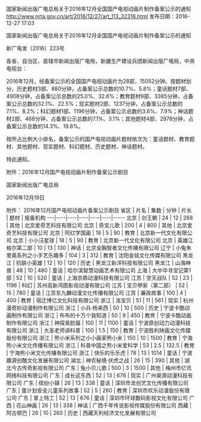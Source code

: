 国家新闻出版广电总局关于2016年12月全国国产电视动画片制作备案公示的通知
http://www.nrta.gov.cn/art/2016/12/27/art_113_32316.html
发布日期：2016-12-27 17:03 		 

 国家新闻出版广电总局关于2016年12月全国国产电视动画片制作备案公示的通知

新广电发〔2016〕223号

 

各省、自治区、直辖市新闻出版广电局，新疆生产建设兵团新闻出版广电局，中央电视台：

2016年12月，经备案公示的全国国产电视动画片为28部，15052分钟。按题材划分，历史题材3部、880分钟，占备案公示总数的10.7%、5.8%；童话题材7部、4908分钟，占备案公示总数的25.0%、32.6%；教育题材9部、3385分钟，占备案公示总数的32.1%、22.5%；现实题材2部、1237分钟，占备案公示总数的7.1%、8.2%；科幻题材1部、1196分钟，占备案公示总数的3.6%、7.9%；神话题材2部、468分钟，占备案公示总数的7.1%、3.1%；其他题材4部、2978分钟，占备案公示总数的14.3%、19.8%。

按所占比例大小排名，备案公示的国产电视动画片题材依次为：童话题材、教育题材、其他题材、现实题材、科幻题材、历史题材、神话题材。

特此通知。

 

附件：2016年12月国产电视动画片制作备案公示剧目

 

 

国家新闻出版广电总局

2016年12月19日


附件：
2016年12月国产电视动画片备案公示剧目
省区 | 片名 | 集数 | 分钟 | 片长 | 题材 | 报备机构
---|----|----|----|----|----|-----
北京 | 剑王朝 | 24 | 12 | 288 | 其他 | 北京爱奇艺科技有限公司
北京 | 奇宝儿歌 | 200 | 4 | 800 | 其他 | 北京爱奇艺科技有限公司
北京 | 阿红学国画 | 18 | 5 | 90 | 教育 | 北京新一代文化有限公司
北京 | 小小汪星球 | 18 | 5 | 90 | 教育 | 北京新一代文化有限公司
北京 | 英雄江格尔第二部 | 10 | 13 | 130 | 神话 | 北京金胸智者文化传播有限公司
辽宁 | 小兔朱里奥系列之小手艺乐趣多 | 104 | 3 | 312 | 教育 | 沈阳金铭文化传媒有限公司
黑龙江 | 抗联小英雄 | 12 | 10 | 120 | 历史 | 黑龙江新洋科技有限公司
黑龙江 | 山海神兽 | 48 | 10 | 480 | 童话 | 哈尔滨智慧动画艺术有限公司
上海 | 大中华寻宝记第1部 | 52 | 10 | 520 | 童话 | 上海京鼎动漫科技有限公司
江苏 | 空天战队 | 52 | 23 | 1196 | 科幻 | 苏州高新鸿图影视动漫有限公司
江苏 | 宝贝咿家（第二部） | 52 | 15 | 780 | 童话 | 江苏东九麟动漫文化传播有限公司
江苏 | 廉政故事 | 100 | 4 | 400 | 教育 | 宿迁博亿文化科技有限公司
浙江 | 洛宝贝 | 51 | 11 | 561 | 现实 | 杭州漫奇妙动漫制作有限公司
浙江 | 小兵·杨来西 | 50 | 10 | 500 | 历史 | 宁波卡酷动画制作有限公司
浙江 | 布布的十万个我知道 | 50 | 9 | 450 | 教育 | 宁波卡酷动画制作有限公司
浙江 | 神探臭脸猫 | 100 | 11 | 1100 | 童话 | 宁波原创动力动漫科技有限公司
浙江 | 大圣老师讲科普 | 100 | 1.5 | 150 | 教育 | 宁波胜利映画文化传媒股份有限公司
浙江 | 熊小米系列之小小画家熊小米 | 150 | 10 | 1500 | 教育 | 宁海熊小米文化传播有限公司
浙江 | 科普中国之熊小米爱科学 | 53 | 2.5 | 132.5 | 教育 | 宁海熊小米文化传播有限公司
浙江 | 快乐的乐乐虎 | 78 | 13 | 1014 | 童话 | 宁波趣源创酷文化发展有限公司
湖北 | 神农秘境·伏虎之战 | 26 | 15 | 390 | 其他 | 湖北今古传奇影视有限公司
广东 | 兔小贝儿歌 | 500 | 3 | 1500 | 其他 | 梅州市亿讯网络科技有限公司
广东 | 成长这东西 | 52 | 13 | 676 | 现实 | 广州昊源动漫科技有限公司
广东 | 缤纷小镇 | 26 | 13 | 338 | 童话 | 深圳市龙创艺文化传播有限公司
广东 | 蛋计划安全儿童系列故事 | 52 | 5 | 260 | 教育 | 深圳市欢乐动漫股份有限公司
广东 | 掌上特工 | 52 | 13 | 676 | 童话 | 深圳市环球数码影视文化有限公司
广西 | 花山神画 | 26 | 13 | 338 | 神话 | 广西千年传说影视传媒股份有限公司
西藏 | 阿古顿巴 | 26 | 10 | 260 | 历史 | 西藏天利经济文化发展有限公司